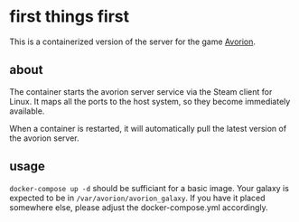 # first things first

This is a containerized version of the server for the game [Avorion](https://www.avorion.net/).

## about

The container starts the avorion server service via the Steam client for Linux. It maps all the ports to the host system, so they become immediately available.

When a container is restarted, it will automatically pull the latest version of the avorion server.

## usage

`docker-compose up -d` should be sufficiant for a basic image. Your galaxy is expected to be in `/var/avorion/avorion_galaxy`. If you have it placed somewhere else, please adjust the docker-compose.yml accordingly.
